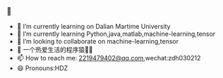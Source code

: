 ###  👋

- 🔭 I’m currently learning on Dalian Martime University 
- 🌱 I’m currently learning Python,java,matlab,machine-learning,tensor
- 👯 I’m looking to collaborate on machine-learning,tensor
- 🤔 一个热爱生活的程序猿👨‍💻
- 📫 How to reach me: 2219479402@qq.com,wechat:zdh030212
- 😄 Pronouns:HDZ
